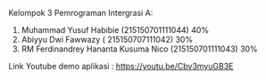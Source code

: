 Kelompok 3 Pemrograman Intergrasi A:
1. Muhammad Yusuf Habibie (215150701111044) 40%
2. Abiyyu Dwi Fawwazy (	215150707111042) 30%
3. RM Ferdinandrey Hananta Kusuma Nico (215150701111043) 30%

Link Youtube demo aplikasi : https://youtu.be/Cbv3myuGB3E
